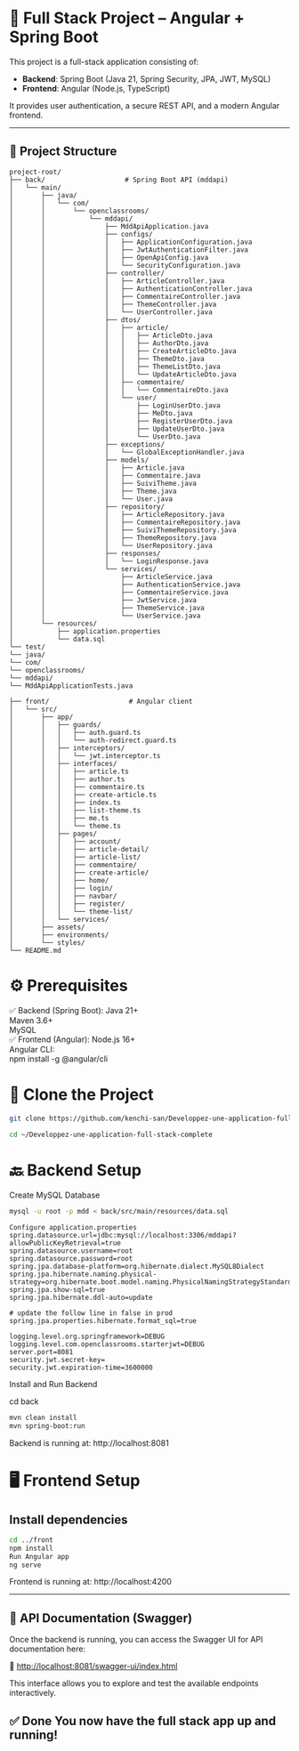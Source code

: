 
# 🧩 Full Stack Project – Angular + Spring Boot

This project is a full-stack application consisting of:

- **Backend**: Spring Boot (Java 21, Spring Security, JPA, JWT, MySQL)
- **Frontend**: Angular (Node.js, TypeScript)

It provides user authentication, a secure REST API, and a modern Angular frontend.

---

## 📁 Project Structure
```
project-root/
├── back/                    # Spring Boot API (mddapi)
│   └── main/
│       ├── java/
│       │   └── com/
│       │       └── openclassrooms/
│       │           └── mddapi/
│       │               ├── MddApiApplication.java
│       │               ├── configs/
│       │               │   ├── ApplicationConfiguration.java
│       │               │   ├── JwtAuthenticationFilter.java
│       │               │   ├── OpenApiConfig.java
│       │               │   └── SecurityConfiguration.java
│       │               ├── controller/
│       │               │   ├── ArticleController.java
│       │               │   ├── AuthenticationController.java
│       │               │   ├── CommentaireController.java
│       │               │   ├── ThemeController.java
│       │               │   └── UserController.java
│       │               ├── dtos/
│       │               │   ├── article/
│       │               │   │   ├── ArticleDto.java
│       │               │   │   ├── AuthorDto.java
│       │               │   │   ├── CreateArticleDto.java
│       │               │   │   ├── ThemeDto.java
│       │               │   │   ├── ThemeListDto.java
│       │               │   │   └── UpdateArticleDto.java
│       │               │   ├── commentaire/
│       │               │   │   └── CommentaireDto.java
│       │               │   └── user/
│       │               │       ├── LoginUserDto.java
│       │               │       ├── MeDto.java
│       │               │       ├── RegisterUserDto.java
│       │               │       ├── UpdateUserDto.java
│       │               │       └── UserDto.java
│       │               ├── exceptions/
│       │               │   └── GlobalExceptionHandler.java
│       │               ├── models/
│       │               │   ├── Article.java
│       │               │   ├── Commentaire.java
│       │               │   ├── SuiviTheme.java
│       │               │   ├── Theme.java
│       │               │   └── User.java
│       │               ├── repository/
│       │               │   ├── ArticleRepository.java
│       │               │   ├── CommentaireRepository.java
│       │               │   ├── SuiviThemeRepository.java
│       │               │   ├── ThemeRepository.java
│       │               │   └── UserRepository.java
│       │               ├── responses/
│       │               │   └── LoginResponse.java
│       │               └── services/
│       │                   ├── ArticleService.java
│       │                   ├── AuthenticationService.java
│       │                   ├── CommentaireService.java
│       │                   ├── JwtService.java
│       │                   ├── ThemeService.java
│       │                   └── UserService.java
│       └── resources/
│           ├── application.properties
│           └── data.sql
└── test/
└── java/
└── com/
└── openclassrooms/
└── mddapi/
└── MddApiApplicationTests.java

├── front/                    # Angular client
│   └── src/
│       ├── app/
│       │   ├── guards/
│       │   │   ├── auth.guard.ts
│       │   │   └── auth-redirect.guard.ts
│       │   ├── interceptors/
│       │   │   └── jwt.interceptor.ts
│       │   ├── interfaces/
│       │   │   ├── article.ts
│       │   │   ├── author.ts
│       │   │   ├── commentaire.ts
│       │   │   ├── create-article.ts
│       │   │   ├── index.ts
│       │   │   ├── list-theme.ts
│       │   │   ├── me.ts
│       │   │   └── theme.ts
│       │   ├── pages/
│       │   │   ├── account/
│       │   │   ├── article-detail/
│       │   │   ├── article-list/
│       │   │   ├── commentaire/
│       │   │   ├── create-article/
│       │   │   ├── home/
│       │   │   ├── login/
│       │   │   ├── navbar/
│       │   │   ├── register/
│       │   │   └── theme-list/
│       │   └── services/
│       ├── assets/
│       ├── environments/
│       └── styles/
└── README.md
```
# ⚙️ Prerequisites #
✅ Backend (Spring Boot):
Java 21+</br>
Maven 3.6+</br>
MySQL</br>
✅ Frontend (Angular):
Node.js 16+</br>
Angular CLI:</br>
npm install -g @angular/cli</br>
# 🚀 Clone the Project #
```bash
git clone https://github.com/kenchi-san/Developpez-une-application-full-stack-complete.git
```
```bash
cd ~/Developpez-une-application-full-stack-complete
```
# 🔙 Backend Setup #
Create MySQL Database
```bash
mysql -u root -p mdd < back/src/main/resources/data.sql
```
```
Configure application.properties
spring.datasource.url=jdbc:mysql://localhost:3306/mddapi?allowPublicKeyRetrieval=true
spring.datasource.username=root
spring.datasource.password=root
spring.jpa.database-platform=org.hibernate.dialect.MySQL8Dialect
spring.jpa.hibernate.naming.physical-strategy=org.hibernate.boot.model.naming.PhysicalNamingStrategyStandardImpl
spring.jpa.show-sql=true
spring.jpa.hibernate.ddl-auto=update

# update the follow line in false in prod
spring.jpa.properties.hibernate.format_sql=true

logging.level.org.springframework=DEBUG
logging.level.com.openclassrooms.starterjwt=DEBUG
server.port=8081
security.jwt.secret-key=
security.jwt.expiration-time=3600000
```
Install and Run Backend

cd back</br>
```bash
mvn clean install
mvn spring-boot:run

```
Backend is running at: http://localhost:8081</br>
# 🖥️ Frontend Setup #
## Install dependencies ##
```bash
cd ../front
npm install
Run Angular app
ng serve
```
Frontend is running at: http://localhost:4200

---

## 📄 API Documentation (Swagger)

Once the backend is running, you can access the Swagger UI for API documentation here:

🔗 [http://localhost:8081/swagger-ui/index.html](http://localhost:8081/swagger-ui/index.html)

This interface allows you to explore and test the available endpoints interactively.

✅ Done
You now have the full stack app up and running!
---

